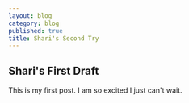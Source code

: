 ```yaml
---
layout: blog
category: blog
published: true
title: Shari's Second Try
---
```

## Shari's First Draft

This is my first post.  I am so excited I just can't wait. 
